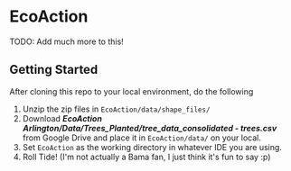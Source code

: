 # EcoAction
TODO: Add much more to this!

## Getting Started
After cloning this repo to your local environment, do the following

1. Unzip the zip files in `EcoAction/data/shape_files/`
1. Download ***EcoAction Arlington/Data/Trees_Planted/tree_data_consolidated - trees.csv*** 
   from Google Drive and place it in `EcoAction/data/` on your local.
1. Set `EcoAction` as the working directory in whatever IDE you are using.
1. Roll Tide! (I'm not actually a Bama fan, I just think it's fun to say :p)


